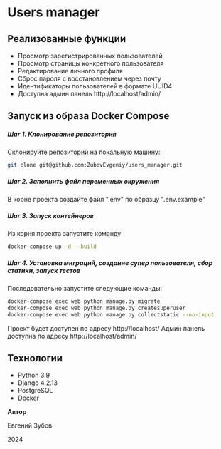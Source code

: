 # Users manager


## Реализованные функции

 - Просмотр зарегистрированных пользователей
 - Просмотр страницы конкретного пользователя
 - Редактирование личного профиля
 - Сброс пароля с восстановлением через почту
 - Идентификаторы пользователей в формате UUID4
 - Доступна админ панель http://localhost/admin/

## Запуск из образа Docker Compose
##### Шаг 1. Клонирование репозитория
Склонируйте репозиторий на локальную машину:
```bash
git clone git@github.com:ZubovEvgeniy/users_manager.git
```
##### Шаг 2. Заполнить файл переменных окружения
В корне проекта создайте файл ".env" по образцу ".env.example"

##### Шаг 3.  Запуск контейнеров
Из корня проекта запустите команду
```bash
docker-compose up -d --build 
```
##### Шаг 4.  Установка миграций, создание супер пользователя, сбор статики, запуск тестов
Последовательно запустите следующие команды:
```bash
docker-compose exec web python manage.py migrate
docker-compose exec web python manage.py createsuperuser
docker-compose exec web python manage.py collectstatic --no-input
```
Проект будет доступен по адресу  http://localhost/
Админ панель доступна по адресу  http://localhost/admin/


## Технологии
* Python 3.9
* Django 4.2.13
* PostgreSQL
* Docker


**Автор**

Евгений Зубов

2024
